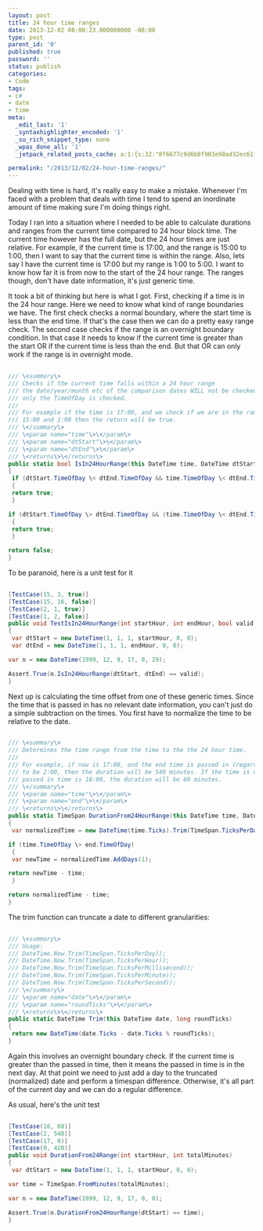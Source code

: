 ```yaml
---
layout: post
title: 24 hour time ranges
date: 2013-12-02 08:00:23.000000000 -08:00
type: post
parent_id: '0'
published: true
password: ''
status: publish
categories:
- Code
tags:
- c#
- date
- time
meta:
  _edit_last: '1'
  _syntaxhighlighter_encoded: '1'
  _su_rich_snippet_type: none
  _wpas_done_all: '1'
  _jetpack_related_posts_cache: a:1:{s:32:"8f6677c9d6b0f903e98ad32ec61f8deb";a:2:{s:7:"expires";i:1560668063;s:7:"payload";a:3:{i:0;a:1:{s:2:"id";i:3128;}i:1;a:1:{s:2:"id";i:3803;}i:2;a:1:{s:2:"id";i:2274;}}}}

permalink: "/2013/12/02/24-hour-time-ranges/"
---
```

Dealing with time is hard, it's really easy to make a mistake. Whenever I'm faced with a problem that deals with time I tend to spend an inordinate amount of time making sure I'm doing things right.

Today I ran into a situation where I needed to be able to calculate durations and ranges from the current time compared to 24 hour block time. The current time however has the full date, but the 24 hour times are just relative. For example, if the current time is 17:00, and the range is 15:00 to 1:00, then I want to say that the current time is within the range. Also, lets say I have the current time is 17:00 but my range is 1:00 to 5:00. I want to know how far it is from now to the start of the 24 hour range. The ranges though, don't have date information, it's just generic time.

It took a bit of thinking but here is what I got. First, checking if a time is in the 24 hour range. Here we need to know what kind of range boundaries we have. The first check checks a normal boundary, where the start time is less than the end time. If that's the case then we can do a pretty easy range check. The second case checks if the range is an overnight boundary condition. In that case it needs to know if the current time is greater than the start OR if the current time is less than the end. But that OR can only work if the range is in overnight mode.

```csharp
  
/// \<summary\>  
/// Checks if the current time falls within a 24 hour range  
/// the date/year/month etc of the comparison dates WILL not be checked  
/// only the TimeOfDay is checked.  
///  
/// For example if the time is 17:00, and we check if we are in the range of  
/// 15:00 and 1:00 then the return will be true.  
/// \</summary\>  
/// \<param name="time"\>\</param\>  
/// \<param name="dtStart"\>\</param\>  
/// \<param name="dtEnd"\>\</param\>  
/// \<returns\>\</returns\>  
public static bool IsIn24HourRange(this DateTime time, DateTime dtStart, DateTime dtEnd)  
{  
 if (dtStart.TimeOfDay \< dtEnd.TimeOfDay && time.TimeOfDay \< dtEnd.TimeOfDay && time.TimeOfDay \> dtStart.TimeOfDay)  
 {  
 return true;  
 }

if (dtStart.TimeOfDay \> dtEnd.TimeOfDay && (time.TimeOfDay \< dtEnd.TimeOfDay || time.TimeOfDay \> dtStart.TimeOfDay))  
 {  
 return true;  
 }

return false;  
}


```

To be paranoid, here is a unit test for it

```csharp
  
[TestCase(15, 3, true)]  
[TestCase(15, 16, false)]  
[TestCase(2, 1, true)]  
[TestCase(1, 2, false)]  
public void TestIsIn24HourRange(int startHour, int endHour, bool valid)  
{  
 var dtStart = new DateTime(1, 1, 1, startHour, 0, 0);  
 var dtEnd = new DateTime(1, 1, 1, endHour, 0, 0);

var n = new DateTime(1999, 12, 9, 17, 0, 29);

Assert.True(n.IsIn24HourRange(dtStart, dtEnd) == valid);  
}  

```

Next up is calculating the time offset from one of these generic times. Since the time that is passed in has no relevant date information, you can't just do a simple subtraction on the times. You first have to normalize the time to be relative to the date.

```csharp
  
/// \<summary\>  
/// Determines the time range from the time to the the 24 hour time.  
///  
/// For example, if now is 17:00, and the end time is passed in (regardless of date)  
/// to be 2:00, then the duration will be 540 minutes. If the time is now 17:00 and the  
/// passed in time is 18:00, the duration will be 60 minutes.  
/// \</summary\>  
/// \<param name="time"\>\</param\>  
/// \<param name="end"\>\</param\>  
/// \<returns\>\</returns\>  
public static TimeSpan DurationFrom24HourRange(this DateTime time, DateTime end)  
{  
 var normalizedTime = new DateTime(time.Ticks).Trim(TimeSpan.TicksPerDay).Add(end.TimeOfDay);

if (time.TimeOfDay \> end.TimeOfDay)  
 {  
 var newTime = normalizedTime.AddDays(1);

return newTime - time;  
 }

return normalizedTime - time;  
}  

```

The trim function can truncate a date to different granularities:

```csharp
  
/// \<summary\>  
/// Usage:  
/// DateTime.Now.Trim(TimeSpan.TicksPerDay));  
/// DateTime.Now.Trim(TimeSpan.TicksPerHour));  
/// DateTime.Now.Trim(TimeSpan.TicksPerMillisecond));  
/// DateTime.Now.Trim(TimeSpan.TicksPerMinute));  
/// DateTime.Now.Trim(TimeSpan.TicksPerSecond));  
/// \</summary\>  
/// \<param name="date"\>\</param\>  
/// \<param name="roundTicks"\>\</param\>  
/// \<returns\>\</returns\>  
public static DateTime Trim(this DateTime date, long roundTicks)  
{  
 return new DateTime(date.Ticks - date.Ticks % roundTicks);  
}  

```

Again this involves an overnight boundary check. If the current time is greater than the passed in time, then it means the passed in time is in the next day. At that point we need to just add a day to the truncated (normalized) date and perform a timespan difference. Otherwise, it's all part of the current day and we can do a regular difference.

As usual, here's the unit test

```csharp
  
[TestCase(18, 60)]  
[TestCase(2, 540)]  
[TestCase(17, 0)]  
[TestCase(0, 420)]  
public void DurationFrom24Range(int startHour, int totalMinutes)  
{  
 var dtStart = new DateTime(1, 1, 1, startHour, 0, 0);

var time = TimeSpan.FromMinutes(totalMinutes);

var n = new DateTime(1999, 12, 9, 17, 0, 0);

Assert.True(n.DurationFrom24HourRange(dtStart) == time);  
}  

```

